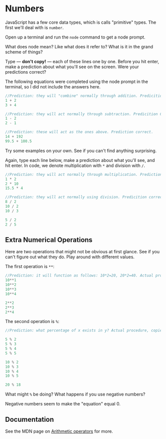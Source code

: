 # Numbers

JavaScript has a few core data types, which is calls "primitive" types. The first we'll deal with is `number`.

Open up a terminal and run the `node` command to get a node prompt.
<!-->What does node mean? Like what does it refer to? What is it in the grand scheme of things? <!-->
Type — **don't copy!** — each of these lines one by one. Before you hit enter, make a prediction about what you'll see on the screen. Were your predictions correct?

<!-->The following equations were completed using the node prompt in the terminal, so I did not include the answers here. <!-->

```javascript
//Prediction: they will "combine" normally through addition. Predicition Correct.
1 + 2
3 + 4

//Prediction: they will act normally through subtraction. Predicition Correct.
1 - 2
2 - 1

//Prediction: these will act as the ones above. Prediction correct.
14 + 192
99.5 + 100.5
```

Try some examples on your own. See if you can't find anything surprising.

Again, type each line below, make a prediction about what you'll see, and hit enter. In code, we denote multiplication with `*` and division with `/`.

```javascript
//Prediction: they will act normally through multiplication. Prediction correct.
1 * 2
2 * 10
15.5 * 4

//Prediction: they will act normally using division. Predicition correct.
8 / 2
10 / 2
10 / 3

5 / 2
2 / 5
```

## Extra Numerical Operations

Here are two operations that might not be obvious at first glance. See if you can't figure out what they do. Play around with different values.

The first operation is `**`:

```javascript
//Prediction: it will function as follows: 10*2=20, 20*2=40. Actual procedure: the '**' operation means x 'to the power of x.'
10**1
10**2
10**3
10**4

2**2
2**3
2**4
```

The second operation is `%`:

```javascript
//Prediction: what percentage of x exists in y? Actual procedure, copied from my Codecademy notes: "functions to return the number that remains after the right-hand number divides into the left-hand number as many times as it evenly can."

5 % 2
5 % 3
5 % 4
5 % 5

10 % 2
10 % 3
10 % 4
10 % 5

20 % 18
```

What might `%` be doing? What happens if you use negative numbers?
<!--> Negative numbers seem to make the "equation" equal 0. <!-->

## Documentation

See the MDN page on [Arithmetic operators](https://developer.mozilla.org/en-US/docs/Web/JavaScript/Reference/Operators/Arithmetic_Operators) for more.
